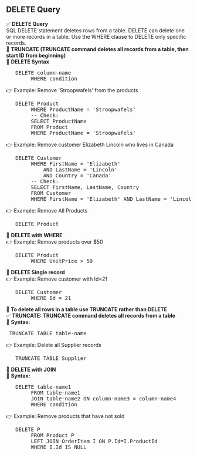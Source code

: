 ## DELETE Query 
✅ <b>DELETE Query</b> <br> SQL DELETE statement deletes rows from a table. DELETE can delete one or more records in a table. Use the WHERE clause to DELETE only specific records. <br>
🔷 <b>TRUNCATE (TRUNCATE command deletes all records from a table, then start ID from beginning)</b> <br> 
🔷 <b>DELETE Syntax</b>
<pre>	DELETE column-name 
		WHERE condition   </pre>	 
👉 Example: Remove 'Stroopwafels' from the products 
<pre>	DELETE Product
		WHERE ProductName = 'Stroopwafels'  
		-- Check: 
		SELECT ProductName
		FROM Product
		WHERE ProductName = 'Stroopwafels'    </pre>	 
👉 Example: Remove customer Elizabeth Lincoln who lives in Canada 
<pre> 	DELETE Customer
		WHERE FirstName = 'Elizabeth'
			AND LastName = 'Lincoln'
			AND Country = 'Canada'
		-- Check:
		SELECT FirstName, LastName, Country
		FROM Customer
		WHERE FirstName = 'Elizabeth' AND LastName = 'Lincoln' AND Country = 'Canada'   </pre>	 
👉 Example: Remove All Products
<pre> 	DELETE Product   </pre>	 
🔷	<b>DELETE with WHERE</b> <br> 
👉 Example: Remove products over $50 
<pre> 	DELETE Product
		WHERE UnitPrice > 50  </pre>	
🔷 <b>DELETE Single record</b> <br> 
👉 Example: Remove customer with Id=21 
<pre> 	DELETE Customer
		WHERE Id = 21   </pre>	 
🔷<b> To delete all rows in a table use TRUNCATE rather than DELETE </b>  <br> 
✅ <b>TRUNCATE: TRUNCATE command deletes all records from a table </b><br> 
🔷 <b>Syntax: </b>  
<pre> TRUNCATE TABLE table-name   </pre>	 
👉 Example: Delete all Supplier records 
<pre>	TRUNCATE TABLE Supplier   </pre>	 
🔷 <b>DELETE with JOIN </b>   <br> 
🔷 <b>Syntax: </b>
<pre> 	DELETE table-name1 
		FROM table-name1 
		JOIN table-name2 ON column-name3 = column-name4 
		WHERE condition   </pre>	
👉 Example: Remove products that have not sold
<pre> 	DELETE P 
		FROM Product P
		LEFT JOIN OrderItem I ON P.Id=I.ProductId
		WHERE I.Id IS NULL   </pre>	

